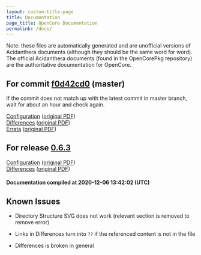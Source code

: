 ```yaml
---
layout: custom-title-page
title: Documentation
page_title: OpenCore Documentation
permalink: /docs/
---
```

Note: these files are automatically generated and are unofficial versions of Acidanthera documents (although they should be the same word for word). The official Acidanthera documents (found in the OpenCorePkg repository) are the authoritative documentation for OpenCore.

## For commit [f0d42cd0](https://github.com/acidanthera/OpenCorePkg/tree/f0d42cd0c9ac675f8e8e17d17b6d4f8ec97665b7) (master)

If the commit does not match up with the latest commit in master branch, wait for about an hour and check again.

[Configuration](latest/Configuration.html) ([original PDF](https://github.com/acidanthera/OpenCorePkg/blob/f0d42cd0c9ac675f8e8e17d17b6d4f8ec97665b7/Docs/Configuration.pdf))
<br>
[Differences](latest/Differences.html) ([original PDF](https://github.com/acidanthera/OpenCorePkg/blob/f0d42cd0c9ac675f8e8e17d17b6d4f8ec97665b7/Docs/Differences/Differences.pdf))
<br>
[Errata](latest/Errata.html) ([original PDF](https://github.com/acidanthera/OpenCorePkg/blob/f0d42cd0c9ac675f8e8e17d17b6d4f8ec97665b7/Docs/Errata/Errata.pdf))

## For release [0.6.3](https://github.com/acidanthera/OpenCorePkg/tree/0.6.3)

[Configuration](release/Configuration.html) ([original PDF](https://github.com/acidanthera/OpenCorePkg/blob/0.6.3/Docs/Configuration.pdf))
<br>
[Differences](release/Differences.html) ([original PDF](https://github.com/acidanthera/OpenCorePkg/blob/0.6.3/Docs/Differences/Differences.pdf))

#### Documentation compiled at 2020-12-06 13:42:02 (UTC)

## Known Issues

* Directory Structure SVG does not work (relevant section is removed to remove error)

* Links in Differences turn into `??` if the referenced content is not in the file

* Differences is broken in general
